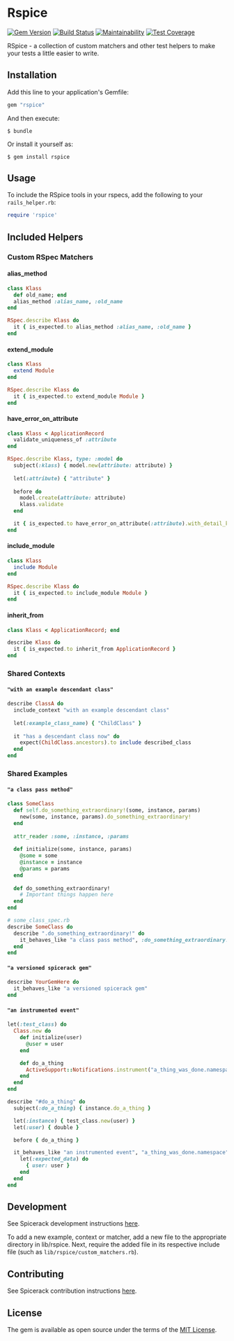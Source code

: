 # Rspice

[![Gem Version](https://badge.fury.io/rb/rspice.svg)](https://badge.fury.io/rb/rspice)
[![Build Status](https://semaphoreci.com/api/v1/freshly/spicerack/branches/master/badge.svg)](https://semaphoreci.com/freshly/spicerack)
[![Maintainability](https://api.codeclimate.com/v1/badges/7e089c2617c530a85b17/maintainability)](https://codeclimate.com/github/Freshly/spicerack/maintainability)
[![Test Coverage](https://api.codeclimate.com/v1/badges/7e089c2617c530a85b17/test_coverage)](https://codeclimate.com/github/Freshly/spicerack/test_coverage)

RSpice - a collection of custom matchers and other test helpers to make your tests a little easier to write.

## Installation

Add this line to your application's Gemfile:

```ruby
gem "rspice"
```

And then execute:

    $ bundle

Or install it yourself as:

    $ gem install rspice

## Usage

To include the RSpice tools in your rspecs, add the following to your `rails_helper.rb`:
```ruby
require 'rspice'
```

## Included Helpers

### Custom RSpec Matchers

#### alias_method

```ruby
class Klass
  def old_name; end
  alias_method :alias_name, :old_name
end
```

```ruby
RSpec.describe Klass do
  it { is_expected.to alias_method :alias_name, :old_name }
end
```

#### extend_module

```ruby
class Klass
  extend Module
end
```

```ruby
RSpec.describe Klass do
  it { is_expected.to extend_module Module }
end
```

#### have_error_on_attribute

```ruby
class Klass < ApplicationRecord
  validate_uniqueness_of :attribute
end
```

```ruby
RSpec.describe Klass, type: :model do
  subject(:klass) { model.new(attribute: attribute) }
  
  let(:attribute) { "attribute" }
  
  before do
    model.create(attribute: attribute)
    klass.validate
  end

  it { is_expected.to have_error_on_attribute(:attribute).with_detail_key(:taken) }
end
```

#### include_module

```ruby
class Klass
  include Module
end
```

```ruby
RSpec.describe Klass do
  it { is_expected.to include_module Module }
end
```
  

#### inherit_from

```ruby
class Klass < ApplicationRecord; end
```

```ruby
describe Klass do
  it { is_expected.to inherit_from ApplicationRecord }
end
```

### Shared Contexts

#### `"with an example descendant class"`

```ruby
describe ClassA do
  include_context "with an example descendant class"
  
  let(:example_class_name) { "ChildClass" }
  
  it "has a descendant class now" do
    expect(ChildClass.ancestors).to include described_class
  end
end
```

### Shared Examples

#### `"a class pass method"`

```ruby
class SomeClass
  def self.do_something_extraordinary!(some, instance, params)
    new(some, instance, params).do_something_extraordinary!
  end
  
  attr_reader :some, :instance, :params
  
  def initialize(some, instance, params)
    @some = some
    @instance = instance
    @params = params
  end
  
  def do_something_extraordinary!
    # Important things happen here
  end
end

# some_class_spec.rb
describe SomeClass do
  describe ".do_something_extraordinary!" do
    it_behaves_like "a class pass method", :do_something_extraordinary!
  end
end
```
  
#### `"a versioned spicerack gem"`

```ruby
describe YourGemHere do
  it_behaves_like "a versioned spicerack gem"
end
```

#### `"an instrumented event"`

```ruby
let(:test_class) do
  Class.new do
    def initialize(user)
      @user = user
    end

    def do_a_thing
      ActiveSupport::Notifications.instrument("a_thing_was_done.namespace", user: @user)
    end
  end
end

describe "#do_a_thing" do
  subject(:do_a_thing) { instance.do_a_thing }

  let(:instance) { test_class.new(user) }
  let(:user) { double }

  before { do_a_thing }

  it_behaves_like "an instrumented event", "a_thing_was_done.namespace" do
    let(:expected_data) do
      { user: user }
    end
  end
end
```

## Development

See Spicerack development instructions [here](https://github.com/Freshly/spicerack/blob/develop/README.md#development).

To add a new example, context or matcher, add a new file to the appropriate directory in lib/rspice. Next, require the added file in its respective include file (such as `lib/rspice/custom_matchers.rb`).

## Contributing

See Spicerack contribution instructions [here](https://github.com/Freshly/spicerack/blob/develop/README.md#contributing).

## License

The gem is available as open source under the terms of the [MIT License](https://opensource.org/licenses/MIT).
